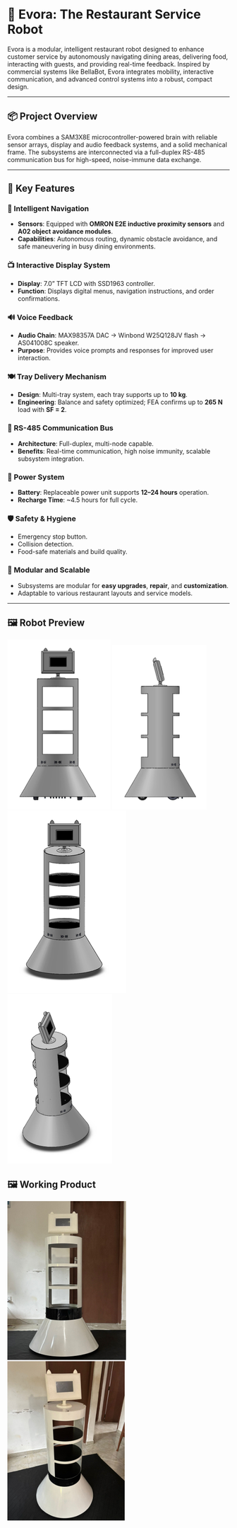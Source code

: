 # 🤖 Evora: The Restaurant Service Robot

Evora is a modular, intelligent restaurant robot designed to enhance customer service by autonomously navigating dining areas, delivering food, interacting with guests, and providing real-time feedback. Inspired by commercial systems like BellaBot, Evora integrates mobility, interactive communication, and advanced control systems into a robust, compact design.

---

## 📦 Project Overview

Evora combines a SAM3X8E microcontroller-powered brain with reliable sensor arrays, display and audio feedback systems, and a solid mechanical frame. The subsystems are interconnected via a full-duplex RS-485 communication bus for high-speed, noise-immune data exchange.

---

## 🚀 Key Features

### 🧠 Intelligent Navigation
- **Sensors**: Equipped with **OMRON E2E inductive proximity sensors** and **A02 object avoidance modules**.
- **Capabilities**: Autonomous routing, dynamic obstacle avoidance, and safe maneuvering in busy dining environments.

### 📺 Interactive Display System
- **Display**: 7.0” TFT LCD with SSD1963 controller.
- **Function**: Displays digital menus, navigation instructions, and order confirmations.

### 🔊 Voice Feedback
- **Audio Chain**: MAX98357A DAC → Winbond W25Q128JV flash → AS041008C speaker.
- **Purpose**: Provides voice prompts and responses for improved user interaction.

### 🍽️ Tray Delivery Mechanism
- **Design**: Multi-tray system, each tray supports up to **10 kg**.
- **Engineering**: Balance and safety optimized; FEA confirms up to **265 N** load with **SF = 2**.

### 🛜 RS-485 Communication Bus
- **Architecture**: Full-duplex, multi-node capable.
- **Benefits**: Real-time communication, high noise immunity, scalable subsystem integration.

### 🔋 Power System
- **Battery**: Replaceable power unit supports **12–24 hours** operation.
- **Recharge Time**: ~4.5 hours for full cycle.

### 🛡️ Safety & Hygiene
- Emergency stop button.
- Collision detection.
- Food-safe materials and build quality.

### 🧱 Modular and Scalable
- Subsystems are modular for **easy upgrades**, **repair**, and **customization**.
- Adaptable to various restaurant layouts and service models.

---

## 🖼️ Robot Preview

![Front View of Evora](Images/front.png)
![Side View of Evora](Images/side.png)
![View1 View of Evora](Images/view.png)
![View2 View of Evora](Images/sview.png)

## 🖼️ Working Product
![Side View of Evora](Images/image1.png)
![Side View of Evora](Images/image2.png)

